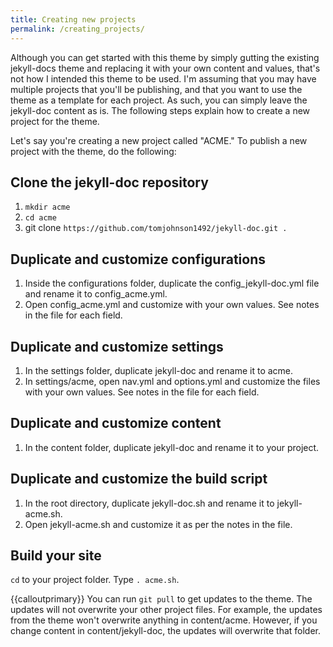 ```yaml
---
title: Creating new projects
permalink: /creating_projects/
---
```


Although you can get started with this theme by simply gutting the existing jekyll-docs theme and replacing it with your own content and values, that's not how I intended this theme to be used. I'm assuming that you may have multiple projects that you'll be publishing, and that you want to use the theme as a template for each project. As such, you can simply leave the jekyll-doc content as is. The following steps explain how to create a new project for the theme.

Let's say you're creating a new project called "ACME." To publish a new project with the theme, do the following:

## Clone the jekyll-doc repository

1. `mkdir acme`
2. `cd acme`
3. git clone `https://github.com/tomjohnson1492/jekyll-doc.git .`

## Duplicate and customize configurations

1. Inside the configurations folder, duplicate the config_jekyll-doc.yml file and rename it to config_acme.yml.
2. Open config_acme.yml and customize with your own values. See notes in the file for each field.

## Duplicate and customize settings

1. In the settings folder, duplicate jekyll-doc and rename it to acme.
2. In settings/acme, open nav.yml and options.yml and customize the files with your own values. See notes in the file for each field.

## Duplicate and customize content

1. In the content folder, duplicate jekyll-doc and rename it to your project.

## Duplicate and customize the build script

1. In the root directory, duplicate jekyll-doc.sh and rename it to jekyll-acme.sh.
2. Open jekyll-acme.sh and customize it as per the notes in the file. 

## Build your site

`cd` to your project folder.
Type `. acme.sh`.

{{calloutprimary}} You can run `git pull` to get updates to the theme. The updates will not overwrite your other project files. For example, the updates from the theme won't overwrite anything in content/acme. However, if you change content in content/jekyll-doc, the updates will overwrite that folder. 
